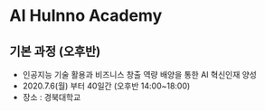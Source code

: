 # AI HuInno Academy
## 기본 과정 (오후반)

- 인공지능 기술 활용과 비즈니스 창출 역량 배양을 통한 AI 혁신인재 양성
- 2020.7.6(월) 부터 40일간 (오후반 14:00~18:00)
- 장소 : 경북대학교
